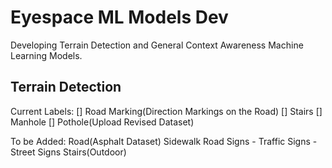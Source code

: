 # Eyespace ML Models Dev
Developing Terrain Detection and General Context Awareness Machine Learning Models.

## Terrain Detection 

Current Labels:
[] Road Marking(Direction Markings on the Road)
[] Stairs
[] Manhole
[] Pothole(Upload Revised Dataset)

To be Added:
Road(Asphalt Dataset)
Sidewalk 
Road Signs - Traffic Signs - Street Signs
Stairs(Outdoor)

